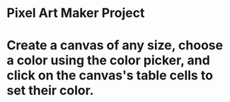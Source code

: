 # Pixel Art Maker Project




# Create a canvas of any size, choose a color using the color picker, and click on the canvas's table cells to set their color.
